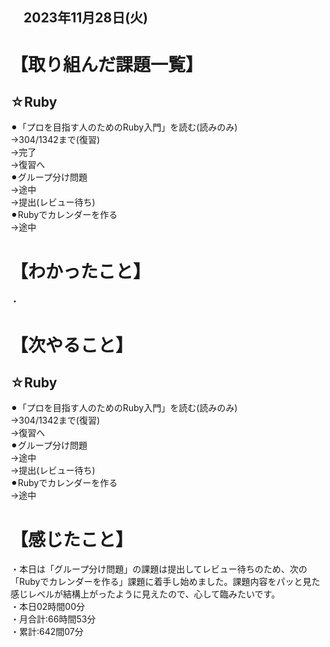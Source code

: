 ## 　2023年11月28日(火)
# 【取り組んだ課題一覧】
## ☆Ruby
⚫︎「プロを目指す人のためのRuby入門」を読む(読みのみ)<br>
→304/1342まで(復習)<br>
→完了<br>
→復習へ<br>
⚫︎グループ分け問題<br>
→途中<br>
→提出(レビュー待ち)<br>
⚫︎Rubyでカレンダーを作る<br>
→途中<br>
# 【わかったこと】
・
# 【次やること】
## ☆Ruby
⚫︎「プロを目指す人のためのRuby入門」を読む(読みのみ)<br>
→304/1342まで(復習)<br>
→復習へ<br>
⚫︎グループ分け問題<br>
→途中<br>
→提出(レビュー待ち)<br>
⚫︎Rubyでカレンダーを作る<br>
→途中<br>
# 【感じたこと】
・本日は「グループ分け問題」の課題は提出してレビュー待ちのため、次の「Rubyでカレンダーを作る」課題に着手し始めました。課題内容をパッと見た感じレベルが結構上がったように見えたので、心して臨みたいです。<br>
・本日02時間00分<br>
・月合計:66時間53分<br>
・累計:642間07分<br>
